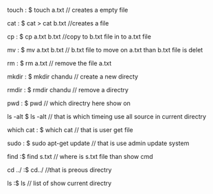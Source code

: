 touch : $ touch a.txt   // creates a empty file

cat : $ cat > cat b.txt     //creates a file

cp : $ cp a.txt b.txt       //copy to b.txt file in to a.txt file


mv : $ mv a.txt b.txt      // b.txt file to move on a.txt than b.txt file is delet

rm : $ rm a.txt      // remove the file a.txt

mkdir : $ mkdir chandu  // create a new directy

rmdir : $ rmdir chandu    // remove a directry

pwd : $ pwd      // which directry here show on

ls -alt $ ls -alt      // that is which timeing use all source in current directry

which cat  : $ which cat    // that is user get file

sudo : $ sudo apt-get update     // that is use admin update system

find :$ find  s.txt  // where is s.txt file than show cmd


cd ../ :$ cd../   //that is preous directry

ls :$ ls   // list of show current directry



